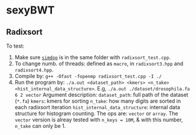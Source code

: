 # sexyBWT

## Radixsort
To test: 
1. Make sure [`simdpp`](https://github.com/p12tic/libsimdpp) is in the same folder with `radixsort_test.cpp`.
2. To change numb. of threads: defined as `macro`, in `radixsort3.hpp` and `radixsort4.hpp`.
3. Compile by:  `g++ -Ofast -fopenmp radixsort_test.cpp -I ./`
4. Run the program by: `./a.out <dataset_path> <kmers> <n_take> <hist_internal_data_structure>`. E.g, `./a.out ./dataset/drosophila.fa 6 2 vector`
	Argument description:
	`dataset_path`: full path of the dataset (`*.fa`)
	`kmers`: kmers for sorting
	`n_take`: how many digits are sorted in each radixsort iteration
	`hist_internal_data_structure`: internal data structure for histogram counting. The ops are: `vector` or `array`. The `vector` version is alreay tested with `n_keys = 10M`, & with this number, `n_take` can only be 1.